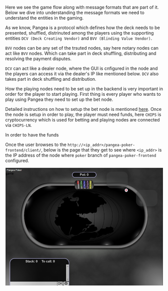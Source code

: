 Here we see the game flow along with message formats that are part of it. Below we dive into understanding the message formats we need to understand the entities in the gaming.

As we know, Pangea is a protocol which defines how the deck needs to be presented, shuffled, distrinuted among the players using the supporting entities `DCV (Deck Creating Vendor)` and `BVV (Blinding Value Vendor)`.

`BVV` nodes can be any set of the trsuted nodes, say here notary nodes can act like `BVV` nodes. Which can take part in deck shuffling, distributing and resolving the payment disputes.

`DCV` can act like a dealer node, where the GUI is cnfigured in the node and the players can access it via the dealer's IP like mentioned below. `DCV` also takes part in deck shuffling and distribution.

How the playing nodes need to be set up in the backend is very important in order for the player to start playing. First thing is every player who wants to play using Pangea they need to set up the bet node.

Detailed instructions on how to setup the bet node is mentioned [here](../README.md#Steps-to-compile). Once the node is setup in order to play, the player must need funds, here `CHIPS` is cryptocurrency which is used for betting and playing nodes are connected via `CHIPS-LN`.

In order to have the funds 

Once the user browses to the `http://<ip_addr>/pangea-poker-frontend/client/`, below is the page that they get to see where `<ip_addr>` is the IP address of the node where `poker` branch of `pangea-poker-frontend` configured.

![Home page](./images/poker_home_page.png)


